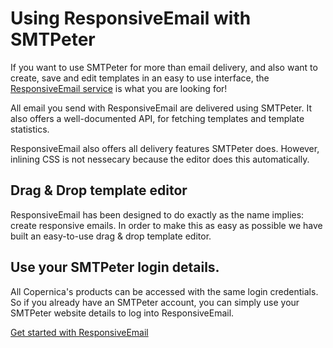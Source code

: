 # Using ResponsiveEmail with SMTPeter

If you want to use SMTPeter for more than email delivery, 
and also want to create, save and edit templates in an 
easy to use interface, the [ResponsiveEmail service](https://www.responsiveemail.com "ResponsiveEmail Website") 
is what you are looking for!

All email you send with ResponsiveEmail are delivered 
using SMTPeter. It also offers a well-documented API, 
for fetching templates and template statistics. 

ResponsiveEmail also offers all delivery features SMTPeter does. 
However, inlining CSS is not nessecary because the editor does this 
automatically. 

## Drag & Drop template editor

ResponsiveEmail has been designed to do exactly as the name implies: 
create responsive emails. In order to make this as easy as possible 
we have built an easy-to-use drag & drop template editor. 

## Use your SMTPeter login details. 

All Copernica's products can be accessed with the same login credentials. 
So if you already have an SMTPeter account, you can simply use your SMTPeter 
website details to log into ResponsiveEmail. 

[Get started with ResponsiveEmail](https://www.responsiveemail.com/ "ResponsiveEmail Website")
